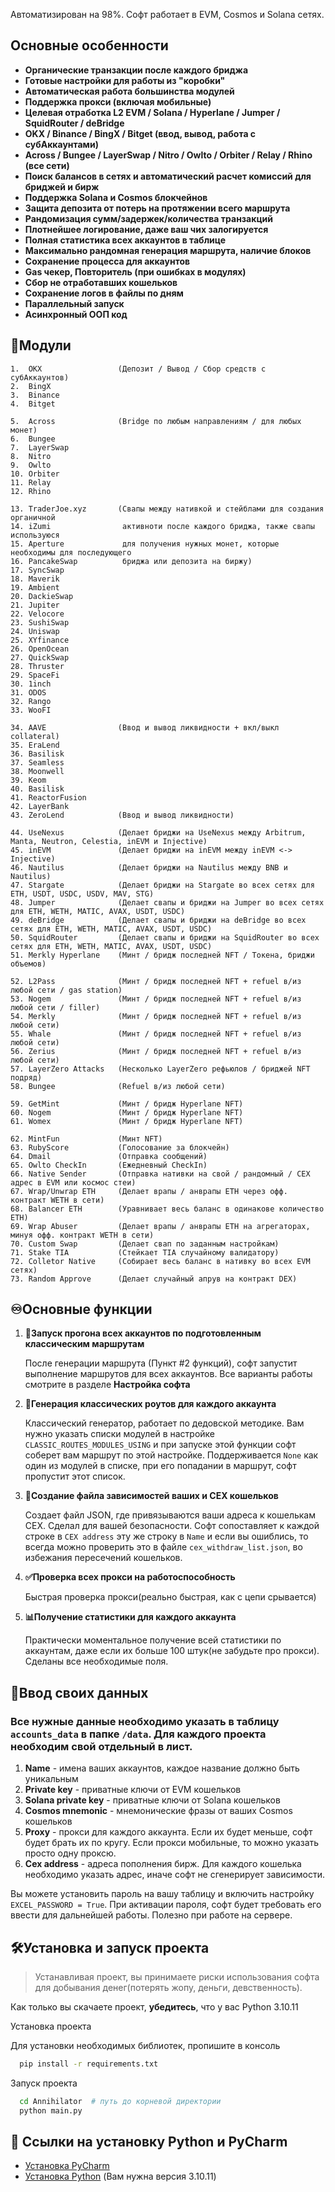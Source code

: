 ﻿
Автоматизирован на 98%. Софт работает в EVM, Cosmos и Solana сетях.

## Основные особенности 

* **Органические транзакции после каждого бриджа**
* **Готовые настройки для работы из "коробки"**
* **Автоматическая работа большинства модулей**
* **Поддержка прокси (включая мобильные)**
* **Целевая отработка L2 EVM / Solana / Hyperlane / Jumper / SquidRouter / deBridge**
* **OKX / Binance / BingX / Bitget (ввод, вывод, работа с субАккаунтами)**
* **Across / Bungee / LayerSwap / Nitro / Owlto / Orbiter / Relay / Rhino (все сети)**
* **Поиск балансов в сетях и автоматический расчет комиссий для бриджей и бирж**
* **Поддержка Solana и Cosmos блокчейнов**
* **Защита депозита от потерь на протяжении всего маршрута**
* **Рандомизация сумм/задержек/количества транзакций**
* **Плотнейшее логирование, даже ваш чих залогируется**
* **Полная статистика всех аккаунтов в таблице**
* **Максимально рандомная генерация маршрута, наличие блоков**
* **Сохранение процесса для аккаунтов**
* **Gas чекер, Повторитель (при ошибках в модулях)**
* **Сбор не отработавших кошельков**
* **Сохранение логов в файлы по дням**
* **Параллельный запуск**
* **Асинхронный ООП код**

## 🧩Модули

    1.  OKX                 (Депозит / Вывод / Сбор средств с субАккаунтов)                                       
    2.  BingX                                                     
    3.  Binance                                                   
    4.  Bitget               

    5.  Across              (Bridge по любым направлениям / для любых монет)
    6.  Bungee              
    7.  LayerSwap           
    8.  Nitro               
    9.  Owlto               
    10. Orbiter             
    11. Relay               
    12. Rhino               

    13. TraderJoe.xyz       (Свапы между нативкой и стейблами для создания органичной    
    14. iZumi                активноти после каждого бриджа, также свапы используюся                        
    15. Aperture             для получения нужных монет, которые необходимы для последующего 
    16. PancakeSwap          бриджа или депозита на биржу)                            
    17. SyncSwap              
    18. Maverik                       
    19. Ambient             
    20. DackieSwap             
    21. Jupiter             
    22. Velocore            
    23. SushiSwap           
    24. Uniswap             
    25. XYfinance                
    26. OpenOcean            
    27. QuickSwap            
    28. Thruster            
    29. SpaceFi            
    30. 1inch                                   
    31. ODOS                                   
    32. Rango                     
    33. WooFI  

    34. AAVE                (Ввод и вывод ликвидности + вкл/выкл collateral)
    35. EraLend                   
    36. Basilisk            
    37. Seamless            
    38. Moonwell            
    39. Keom                
    40. Basilisk            
    41. ReactorFusion       
    42. LayerBank
    43. ZeroLend            (Ввод и вывод ликвидности)

    44. UseNexus            (Делает бриджи на UseNexus между Arbitrum, Manta, Neutron, Celestia, inEVM и Injective)
    45. inEVM               (Делает бриджи на inEVM между inEVM <-> Injective)
    46. Nautilus            (Делает бриджи на Nautilus между BNB и Nautilus)
    47. Stargate            (Делает бриджи на Stargate во всех сетях для ETH, USDT, USDC, USDV, MAV, STG)
    48. Jumper              (Делает свапы и бриджи на Jumper во всех сетях для ETH, WETH, MATIC, AVAX, USDT, USDC)
    49. deBridge            (Делает свапы и бриджи на deBridge во всех сетях для ETH, WETH, MATIC, AVAX, USDT, USDC)
    50. SquidRouter         (Делает свапы и бриджи на SquidRouter во всех сетях для ETH, WETH, MATIC, AVAX, USDT, USDC)
    51. Merkly Hyperlane    (Минт / бридж последней NFT / Токена, бриджи объемов) 

    52. L2Pass              (Минт / бридж последней NFT + refuel в/из любой сети / gas station)
    53. Nogem               (Минт / бридж последней NFT + refuel в/из любой сети / filler)
    54. Merkly              (Минт / бридж последней NFT + refuel в/из любой сети)
    55. Whale               (Минт / бридж последней NFT + refuel в/из любой сети)
    56. Zerius              (Минт / бридж последней NFT + refuel в/из любой сети)
    57. LayerZero Attacks   (Несколько LayerZero рефьюлов / бриджей NFT подряд)
    58. Bungee              (Refuel в/из любой сети)

    59. GetMint             (Минт / бридж Hyperlane NFT)
    60. Nogem               (Минт / бридж Hyperlane NFT)
    61. Womex               (Минт / бридж Hyperlane NFT)

    62. MintFun             (Минт NFT)
    63. RubyScore           (Голосование за блокчейн)
    64. Dmail               (Отправка сообщений)
    65. Owlto CheckIn       (Ежедневный CheckIn)
    66. Native Sender       (Отправка нативки на свой / рандомный / CEX адрес в EVM или космос стеи)
    67. Wrap/Unwrap ETH     (Делает врапы / анврапы ETH через офф. контракт WETH в сети)
    68. Balancer ETH        (Уравнивает весь баланс в одинакове количество ETH)
    69. Wrap Abuser         (Делает врапы / анврапы ETH на агрегаторах, минуя офф. контракт WETH в сети)
    70. Custom Swap         (Делает свап по заданным настройкам)
    71. Stake TIA           (Стейкает TIA случайному валидатору)
    72. Colletor Native     (Собирает весь баланс в нативку во всех EVM сетях)
    73. Random Approve      (Делает случайный апрув на контракт DEX)


## ♾️Основные функции

1.  **🚀Запуск прогона всех аккаунтов по подготовленным классическим маршрутам**

    После генерации маршрута (Пункт #2 функций), софт запустит выполнение маршрутов для всех аккаунтов. Все варианты работы смотрите в разделе **Настройка софта**  

2.  **📄Генерация классических роутов для каждого аккаунта**

    Классический генератор, работает по дедовской методике. Вам нужно указать списки модулей в настройке `CLASSIC_ROUTES_MODULES_USING` и при запуске этой функции софт соберет вам маршрут по этой настройке. Поддерживается 
    `None` как один из модулей в списке, при его попадании в маршрут, софт пропустит этот список.

3. **💾Создание файла зависимостей ваших и CEX кошельков**

    Создает файл JSON, где привязываются ваши адреса к кошелькам CEX. Сделал для вашей безопасности. Софт сопоставляет
    к каждой строке в `CEX address` эту же строку в `Name` и если вы ошиблись, то всегда можно проверить это в 
    файле `cex_withdraw_list.json`, во избежания пересечений кошельков.

4. **✅Проверка всех прокси на работоспособность**

    Быстрая проверка прокси(реально быстрая, как с цепи срывается)

5. **📊Получение статистики для каждого аккаунта**

    Практически моментальное получение всей статистики по аккаунтам, даже если их больше 100 штук(не забудьте про прокси). Сделаны все необходимые
    поля.


## 📄Ввод своих данных

### Все нужные данные необходимо указать в таблицу `accounts_data` в папке `/data`. Для каждого проекта необходим свой отдельный в лист. 
   1. **Name** - имена ваших аккаунтов, каждое название должно быть уникальным
   2. **Private key** - приватные ключи от EVM кошельков
   3. **Solana private key** - приватные ключи от Solana кошельков
   4. **Cosmos mnemonic** - мнемонические фразы от ваших Cosmos кошельков
   5. **Proxy** - прокси для каждого аккаунта. Если их будет меньше, софт будет брать их по кругу. Если прокси мобильные, то можно указать просто одну проксю.
   6. **Cex address** - адреса пополнения бирж. Для каждого кошелька необходимо указать адрес, иначе софт не сгенерирует зависимости.

Вы можете установить пароль на вашу таблицу и включить настройку `EXCEL_PASSWORD = True`. При активации пароля, софт будет требовать его ввести для дальнейшей работы. Полезно при работе на сервере.



## 🛠️Установка и запуск проекта

> Устанавливая проект, вы принимаете риски использования софта для добывания денег(потерять жопу, деньги, девственность).

Как только вы скачаете проект, **убедитесь**, что у вас Python 3.10.11

Установка проекта


Для установки необходимых библиотек, пропишите в консоль

```bash
  pip install -r requirements.txt
```

Запуск проекта

```bash
  cd Annihilator  # путь до корневой директории
  python main.py
```

## 🔗 Ссылки на установку Python и PyCharm

 - [Установка PyCharm](https://www.jetbrains.com/pycharm/download/?section=windows)
 - [Установка Python](https://www.python.org/downloads/windows/) (Вам нужна версия 3.10.11)
